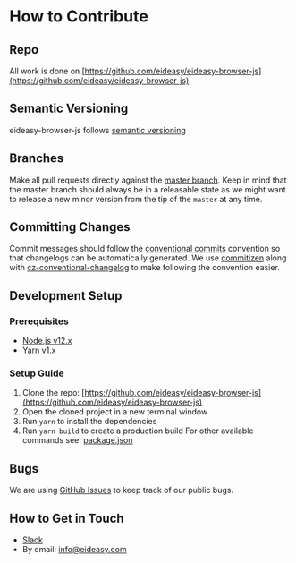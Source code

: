 # How to Contribute

## Repo
All work is done on [https://github.com/eideasy/eideasy-browser-js](https://github.com/eideasy/eideasy-browser-js).

## Semantic Versioning
eideasy-browser-js follows [semantic versioning](https://semver.org/)

## Branches
Make all pull requests directly against the [master branch](https://github.com/eideasy/eideasy-browser-js/tree/master).
Keep in mind that the master branch should always be in a releasable state as we might want to release a new minor version from the tip of the ``master`` at any time.

## Committing Changes
Commit messages should follow the [conventional commits](www.conventionalcommits.org) convention so that changelogs can be automatically generated.
We use [commitizen](https://github.com/commitizen/cz-cli) along with [cz-conventional-changelog](https://github.com/commitizen/cz-conventional-changelog) to
make following the convention easier.

## Development Setup

### Prerequisites
- [Node.js v12.x](https://nodejs.org/en/)
- [Yarn v1.x](https://classic.yarnpkg.com/lang/en/)

### Setup Guide
1. Clone the repo: [https://github.com/eideasy/eideasy-browser-js](https://github.com/eideasy/eideasy-browser-js)
2. Open the cloned project in a new terminal window
3. Run ``yarn`` to install the dependencies
4. Run ``yarn build`` to create a production build
For other available commands see: [package.json](https://github.com/eideasy/eideasy-browser-js/blob/master/package.json)

## Bugs
We are using [GitHub Issues](https://github.com/eideasy/eideasy-browser-js/issues) to keep track of our public bugs.

## How to Get in Touch
- [Slack](https://join.slack.com/t/eideasypartners/shared_invite/zt-mjn4e6mb-TmjcSzyZf4hEc1qsBHOHdQ)
- By email: info@eideasy.com
